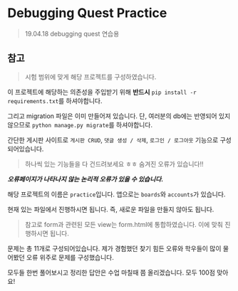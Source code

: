 # Debugging Quest Practice

> 19.04.18 debugging quest 연습용

## 참고

> 시험 범위에 맞게 해당 프로젝트를 구성하였습니다.

이 프로젝트에 해당하는 의존성을 주입받기 위해 **반드시** `pip install -r requirements.txt`를 하셔야합니다.

그리고 migration 파일은 이미 만들어져 있습니다. 단, 여러분의 db에는 반영되어 있지 않으므로 `python manage.py migrate`를 하셔야합니다.

간단한 게시판 사이트로 `게시판 CRUD`, `댓글 생성 / 삭제`, `로그인 / 로그아웃` 기능으로 구성되어있습니다.

> 하나씩 있는 기능들을 다 건드려보세요 ㅎㅎ 숨겨진 오류가 있습니다!!

***오류페이지가 나타나지 않는 논리적 오류가 있을 수 있습니다.***

해당 프로젝트의 이름은 `practice`입니다. 앱으로는 `boards`와 `accounts`가 있습니다.

현재 있는 파일에서 진행하시면 됩니다. 즉, 새로운 파일을 만들지 않아도 됩니다.

> 참고로 form과 관련된 모든 view는 form.html에 통합하였습니다. 이에 맞춰 진행하시면 됩니다.

문제는 총 11개로 구성되어있습니다. 제가 경험했던 찾기 힘든 오류와 학우들이 많이 물어봤던 오류 위주로 문제를 구성했습니다.

모두들 한번 풀어보시고 정리한 답안은 수업 마칠때 쯤 올리겠습니다. 모두 100점 맞아요!